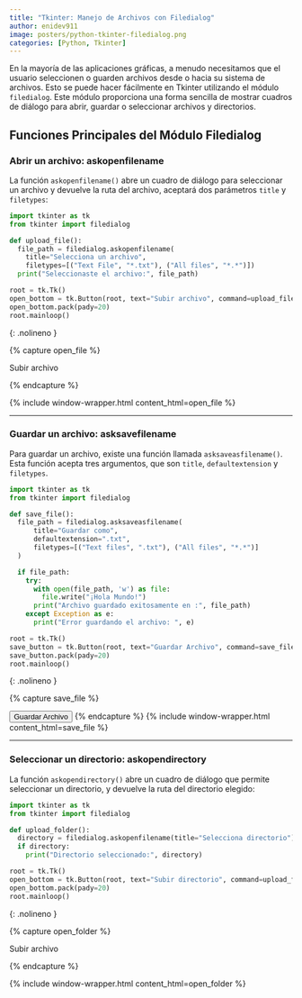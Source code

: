 ```yaml
---
title: "Tkinter: Manejo de Archivos con Filedialog"
author: enidev911
image: posters/python-tkinter-filedialog.png
categories: [Python, Tkinter]
---
```


En la mayoría de las aplicaciones gráficas, a menudo necesitamos que el usuario seleccionen o guarden archivos desde o hacia su sistema de archivos. Esto se puede hacer fácilmente en Tkinter utilizando el módulo `filedialog`. Este módulo proporciona una forma sencilla de mostrar cuadros de diálogo para abrir, guardar o seleccionar archivos y directorios.

## Funciones Principales del Módulo Filedialog

### Abrir un archivo: askopenfilename

La función `askopenfilename()`  abre un cuadro de diálogo para seleccionar un archivo y devuelve la ruta del archivo, aceptará dos parámetros `title` y `filetypes`:

```py
import tkinter as tk
from tkinter import filedialog

def upload_file():
  file_path = filedialog.askopenfilename(
    title="Selecciona un archivo", 
    filetypes=[("Text File", "*.txt"), ("All files", "*.*")])
  print("Seleccionaste el archivo:", file_path)

root = tk.Tk()
open_bottom = tk.Button(root, text="Subir archivo", command=upload_file)
open_bottom.pack(pady=20)
root.mainloop()
```
{: .nolineno }

{% capture open_file %}
<style>
      #fileInput {
        display: none; /* Ocultamos el input original */
    }
</style>
  <script>
    function showFileName(event) {
      const fileNameDisplay = document.getElementById('fileName');
       const file = event.target.files[0];
        if (file) {
          fileNameDisplay.textContent = `Seleccionaste el archivo: ${file.name}`;
        } else {
          fileNameDisplay.textContent = 'No seleccionaste ningún archivo.';
        }
      }
  </script>
  <label id="fileLabel" for="fileInput" class="btn btn-secondary">Subir archivo</label>
  <input type="file" id="fileInput" onchange="{showFileName(event)}">
  <div id="fileName"></div>
{% endcapture %}

{% include window-wrapper.html content_html=open_file %}

---

### Guardar un archivo: asksavefilename

Para guardar un archivo, existe una función llamada `asksaveasfilename()`. Esta función acepta tres argumentos, que son `title`, `defaultextension` y `filetypes`.

```py
import tkinter as tk
from tkinter import filedialog

def save_file():
  file_path = filedialog.asksaveasfilename(
      title="Guardar como",
      defaultextension=".txt",
      filetypes=[("Text files", ".txt"), ("All files", "*.*")]
  )

  if file_path:
    try:
      with open(file_path, 'w') as file:
        file.write("¡Hola Mundo!")
      print("Archivo guardado exitosamente en :", file_path)
    except Exception as e:
      print("Error guardando el archivo: ", e)

root = tk.Tk()
save_button = tk.Button(root, text="Guardar Archivo", command=save_file)
save_button.pack(pady=20)
root.mainloop()
```
{: .nolineno }

{% capture save_file %}
  <script>
    function downloadFile(event) {
        const fileContent = "¡Hola Mundo!!";
        // Crear un Blob (objeto que representa los datos del archivo)
        const blob = new Blob([fileContent], { type: 'text/plain' });
        // Crear un enlace (a) para descargar el archivo
        const link = document.createElement('a');
        link.href = URL.createObjectURL(blob);
        link.download = 'mi_archivo.txt'; // Nombre del archivo a descargar
        // Simular un clic en el enlace para iniciar la descarga
        link.click();
      }
  </script>
  <button class="btn btn-secondary" onclick="{downloadFile(event)}">Guardar Archivo</button>
{% endcapture %}
{% include window-wrapper.html content_html=save_file %}

---

### Seleccionar un directorio: askopendirectory

La función `askopendirectory()` abre un cuadro de diálogo que permite seleccionar un directorio, y devuelve la ruta del directorio elegido:


```py
import tkinter as tk
from tkinter import filedialog

def upload_folder():
  directory = filedialog.askopenfilename(title="Selecciona directorio")
  if directory:
    print("Directorio seleccionado:", directory)

root = tk.Tk()
open_bottom = tk.Button(root, text="Subir directorio", command=upload_folder)
open_bottom.pack(pady=20)
root.mainloop()
```
{: .nolineno }

{% capture open_folder %}
<style>
      #fInput {
        display: none; /* Ocultamos el input original */
    }
</style>
  <script>
    function showFolderName(event) {
      const output = document.getElementById('output');
       const folder = event.target.files[0];
        if (folder) {
            const firstFilePath = folder.webkitRelativePath;
            const folderName = firstFilePath.split('/')[0];
          output.textContent = `Directorio seleccionado: ${folderName}`;
        } else {
          output.textContent = 'No seleccionaste directorio.';
        }
      }
  </script>
  <label for="fInput" class="btn btn-secondary">Subir archivo</label>
  <input type="file" id="fInput" webkitdirectory directory onchange="{showFolderName(event)}">
  <div id="output"></div>
{% endcapture %}

{% include window-wrapper.html content_html=open_folder %}

